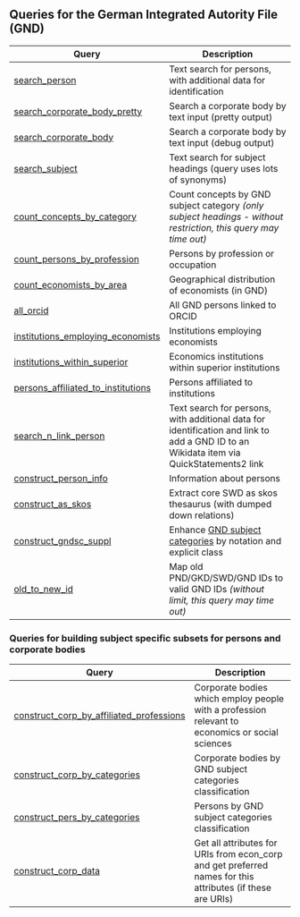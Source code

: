 ## Queries for the German Integrated Autority File (GND)

Query | Description
------|------------
[search_person](http://zbw.eu/beta/sparql-lab/?endpoint=http://zbw.eu/beta/sparql/gnd/query&queryRef=https://api.github.com/repos/zbw/sparql-queries/contents/gnd/search_person.rq) | Text search for persons, with additional data for identification
[search_corporate_body_pretty](http://zbw.eu/beta/sparql-lab/?endpoint=http://zbw.eu/beta/sparql/gnd/query&queryRef=https://api.github.com/repos/zbw/sparql-queries/contents/gnd/search_corporate_body_pretty.rq) | Search a corporate body by text input (pretty output)
[search_corporate_body](http://zbw.eu/beta/sparql-lab/?endpoint=http://zbw.eu/beta/sparql/gnd/query&queryRef=https://api.github.com/repos/zbw/sparql-queries/contents/gnd/search_corporate_body.rq) | Search a corporate body by text input (debug output)
[search_subject](http://zbw.eu/beta/sparql-lab/?endpoint=http://zbw.eu/beta/sparql/gnd/query&queryRef=https://api.github.com/repos/zbw/sparql-queries/contents/gnd/search_subject.rq) | Text search for subject headings (query uses lots of synonyms)
[count_concepts_by_category](http://zbw.eu/beta/sparql-lab/?endpoint=http://zbw.eu/beta/sparql/gnd/query&queryRef=https://api.github.com/repos/zbw/sparql-queries/contents/gnd/count_concepts_by_category.rq) | Count concepts by GND subject category _(only subject headings - without restriction, this query may time out)_
[count_persons_by_profession](http://zbw.eu/beta/sparql-lab/?endpoint=http://zbw.eu/beta/sparql/gnd/query&queryRef=https://api.github.com/repos/zbw/sparql-queries/contents/gnd/count_persons_by_profession.rq) | Persons by profession or occupation
[count_economists_by_area](http://zbw.eu/beta/sparql-lab/?endpoint=http://zbw.eu/beta/sparql/gnd/query&queryRef=https://api.github.com/repos/zbw/sparql-queries/contents/gnd/count_economists_by_area.rq) | Geographical distribution of economists (in GND)
[all_orcid](http://zbw.eu/beta/sparql-lab/?endpoint=http://zbw.eu/beta/sparql/gnd/query&queryRef=https://api.github.com/repos/zbw/sparql-queries/contents/gnd/all_orcid.rq) | All GND persons linked to ORCID
[institutions_employing_economists](http://zbw.eu/beta/sparql-lab/?endpoint=http://zbw.eu/beta/sparql/gnd/query&queryRef=https://api.github.com/repos/zbw/sparql-queries/contents/gnd/institutions_employing_economists.rq) | Institutions employing economists
[institutions_within_superior](http://zbw.eu/beta/sparql-lab/?endpoint=http://zbw.eu/beta/sparql/gnd/query&queryRef=https://api.github.com/repos/zbw/sparql-queries/contents/gnd/institutions_within_superior.rq) | Economics institutions within superior institutions
[persons_affiliated_to_institutions](http://zbw.eu/beta/sparql-lab/?endpoint=http://zbw.eu/beta/sparql/gnd/query&queryRef=https://api.github.com/repos/zbw/sparql-queries/contents/gnd/persons_affiliated_to_institutions.rq) | Persons affiliated to institutions
[search_n_link_person](http://zbw.eu/beta/sparql-lab/?endpoint=http://zbw.eu/beta/sparql/gnd/query&queryRef=https://api.github.com/repos/zbw/sparql-queries/contents/gnd/search_n_link_person.rq) | Text search for persons, with additional data for identification and link to add a GND ID to an Wikidata item via QuickStatements2 link
[construct_person_info](http://zbw.eu/beta/sparql-lab/?endpoint=http://zbw.eu/beta/sparql/gnd/query&queryRef=https://api.github.com/repos/zbw/sparql-queries/contents/gnd/construct_person_info.rq) | Information about persons
[construct_as_skos](http://zbw.eu/beta/sparql-lab/?endpoint=http://zbw.eu/beta/sparql/gnd/query&queryRef=https://api.github.com/repos/zbw/sparql-queries/contents/gnd/construct_as_skos.rq) | Extract core SWD as skos thesaurus (with dumped down relations)
[construct_gndsc_suppl](http://zbw.eu/beta/sparql-lab/?endpoint=http://zbw.eu/beta/sparql/gnd/query&queryRef=https://api.github.com/repos/zbw/sparql-queries/contents/gnd/construct_gndsc_suppl.rq) | Enhance [GND subject categories](http://d-nb.info/standards/vocab/gnd/gnd-sc#) by notation and explicit class
[old_to_new_id](http://zbw.eu/beta/sparql-lab/?endpoint=http://zbw.eu/beta/sparql/gnd/query&queryRef=https://api.github.com/repos/zbw/sparql-queries/contents/gnd/old_to_new_id.rq) | Map old PND/GKD/SWD/GND IDs to valid GND IDs _(without limit, this query may time out)_


### Queries for building subject specific subsets for persons and corporate bodies

Query | Description
------|------------
[construct_corp_by_affiliated_professions](http://zbw.eu/beta/sparql-lab/?endpoint=http://zbw.eu/beta/sparql/gnd/query&queryRef=https://api.github.com/repos/zbw/sparql-queries/contents/gnd/construct_corp_by_affiliated_professions.rq) | Corporate bodies which employ people with a profession relevant to economics or social sciences
[construct_corp_by_categories](http://zbw.eu/beta/sparql-lab/?endpoint=http://zbw.eu/beta/sparql/gnd/query&queryRef=https://api.github.com/repos/zbw/sparql-queries/contents/gnd/construct_corp_by_categories.rq) | Corporate bodies by GND subject categories classification
[construct_pers_by_categories](http://zbw.eu/beta/sparql-lab/?endpoint=http://zbw.eu/beta/sparql/gnd/query&queryRef=https://api.github.com/repos/zbw/sparql-queries/contents/gnd/construct_pers_by_categories.rq) | Persons by GND subject categories classification
[construct_corp_data](http://zbw.eu/beta/sparql-lab/?endpoint=http://zbw.eu/beta/sparql/gnd/query&queryRef=https://api.github.com/repos/zbw/sparql-queries/contents/gnd/construct_corp_data.rq) | Get all attributes for URIs from econ_corp and get preferred names for this attributes (if these are URIs)

